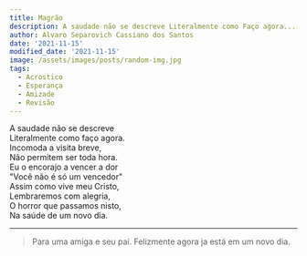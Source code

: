 ```yaml
---
title: Magrão
description: A saudade não se descreve Literalmente como Faço agora...
author: Alvaro Separovich Cassiano dos Santos
date: '2021-11-15'
modified_date: '2021-11-15'
image: /assets/images/posts/random-img.jpg
tags:
  - Acrostico
  - Esperança
  - Amizade
  - Revisão
---   
```

A saudade não se descreve     
Literalmente como faço agora.     
Incomoda a visita breve,     
Não permitem ser toda hora.     
Eu o encorajo a vencer a dor     
"Você não é só um vencedor"     
Assim como vive meu Cristo,     
Lembraremos com alegria,     
O horror que passamos nisto,     
Na saúde de um novo dia.     
______

> Para uma amiga e seu pai. Felizmente agora ja está em um novo dia.  
